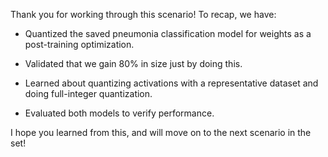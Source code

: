 Thank you for working through this scenario! To recap, we have:

- Quantized the saved pneumonia classification model for weights as a post-training optimization.

- Validated that we gain 80% in size just by doing this.

- Learned about quantizing activations with a representative dataset and doing full-integer quantization.

- Evaluated both models to verify performance.

I hope you learned from this, and will move on to the next scenario in the set!